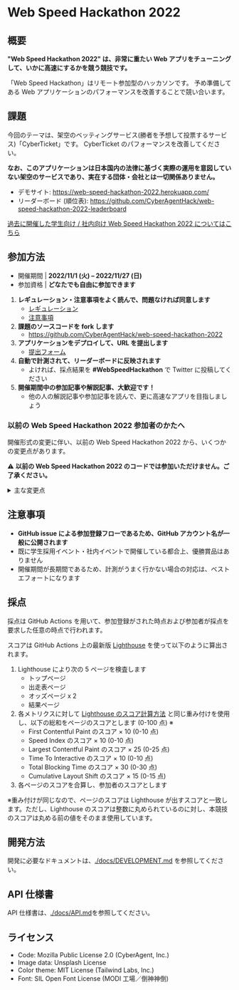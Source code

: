 # Web Speed Hackathon 2022 

## 概要

**"Web Speed Hackathon 2022" は、非常に重たい Web アプリをチューニングして、いかに高速にするかを競う競技です。**

「Web Speed Hackathon」はリモート参加型のハッカソンです。 予め準備してある Web アプリケーションのパフォーマンスを改善することで競い合います。

## 課題

今回のテーマは、架空のベッティングサービス(勝者を予想して投票するサービス)「CyberTicket」です。
CyberTicket のパフォーマンスを改善してください。

**なお、このアプリケーションは日本国内の法律に基づく実際の運用を意図していない架空のサービスであり、実在する団体・会社とは一切関係ありません。**

- デモサイト: https://web-speed-hackathon-2022.herokuapp.com/
- リーダーボード (順位表): https://github.com/CyberAgentHack/web-speed-hackathon-2022-leaderboard

[過去に開催した学生向け / 社内向け Web Speed Hackathon 2022 についてはこちら](./docs/internal/README.md)

## 参加方法

- 開催期間 | **2022/11/1 (火) – 2022/11/27 (日)**
- 参加資格 | **どなたでも自由に参加できます**

1. **レギュレーション・注意事項をよく読んで、問題なければ同意します**
   - [レギュレーション](./docs/REGULATION.md)
   - [注意事項](#注意事項)
1. **課題のソースコードを fork します**
   - https://github.com/CyberAgentHack/web-speed-hackathon-2022
1. **アプリケーションをデプロイして、URL を提出します**
   - [提出フォーム](https://github.com/CyberAgentHack/web-speed-hackathon-2022-leaderboard/issues/new/choose)
1. **自動で計測されて、リーダーボードに反映されます**
   - よければ、採点結果を **#WebSpeedHackathon** で Twitter に投稿してください
1. **開催期間中の参加記事や解説記事、大歓迎です！**
   - 他の人の解説記事や参加記事を読んで、更に高速なアプリを目指しましょう

### 以前の Web Speed Hackathon 2022 参加者のかたへ

開催形式の変更に伴い、以前の Web Speed Hackathon 2022 から、いくつかの変更点があります。

:warning: **以前の Web Speed Hackathon 2022 のコードでは参加いただけません。ご了承ください。**

<details>
<summary>主な変更点</summary>

- Node.js 、ライブラリのバージョンをアップデートしました
- 開催期間に合わせてデータの再生成を行いました
- `TrimmedImage` のレスポンシブ時の挙動を修正しました
- LICENSE を Mozilla Public License 2.0 と明記しました
- その他、軽微なコードの調整をしました

</details>

## 注意事項

- **GitHub issue による参加登録フローであるため、GitHub アカウント名が一般に公開されます**
- 既に学生採用イベント・社内イベントで開催している都合上、優勝賞品はありません
- 開催期間が長期間であるため、計測がうまく行かない場合の対応は、ベストエフォートになります

## 採点

採点は GitHub Actions を用いて、参加登録がされた時点および参加者が採点を要求した任意の時点で行われます。

スコアは GitHub Actions 上の最新版 [Lighthouse](https://github.com/GoogleChrome/lighthouse) を使って以下のように算出されます。

1. Lighthouse により次の 5 ページを検査します
   - トップページ
   - 出走表ページ
   - オッズページ x 2
   - 結果ページ
2. 各メトリクスに対して [Lighthouse のスコア計算方法](https://web.dev/performance-scoring/#lighthouse-8) と同じ重み付けを使用し、以下の総和をページのスコアとします (0-100 点) ※
   - First Contentful Paint のスコア × 10 (0-10 点)
   - Speed Index のスコア × 10 (0-10 点)
   - Largest Contentful Paint のスコア × 25 (0-25 点)
   - Time To Interactive のスコア × 10 (0-10 点)
   - Total Blocking Time のスコア × 30 (0-30 点)
   - Cumulative Layout Shift のスコア × 15 (0-15 点)
3. 各ページのスコアを合算し、参加者のスコアとします

※重み付けが同じなので、ページのスコアは Lighthouse が出すスコアと一致します。ただし、Lighthouse のスコアは整数に丸められているのに対し、本競技のスコアは丸める前の値をそのまま使用しています。

## 開発方法

開発に必要なドキュメントは、[./docs/DEVELOPMENT.md](./docs/DEVELOPMENT.md) を参照してください。

## API 仕様書

API 仕様書は、[./docs/API.md](./docs/API.md)を参照してください。

## ライセンス

- Code: Mozilla Public License 2.0 (CyberAgent, Inc.)
- Image data: Unsplash License
- Color theme: MIT License (Tailwind Labs, Inc.)
- Font: SIL Open Font License (MODI 工場／倒神神倒)
